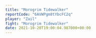 ```yaml
---
title: "Morogrim Tidewalker"
reportCode: "6AVWPgm8tYbcFC2q"
player: "Zail"
fight: "Morogrim Tidewalker"
date: 2021-10-20T19:00:04.987000+00:00
---
```

